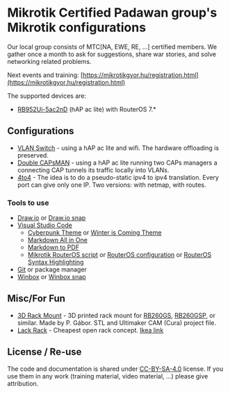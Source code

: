 # Mikrotik Certified Padawan group's Mikrotik configurations

Our local group consists of MTC[NA, EWE, RE, ...] certified members. We gather once a month to ask for suggestions, share war stories, and solve networking related problems.

Next events and training: [https://mikrotikgyor.hu/registration.html](https://mikrotikgyor.hu/registration.html)

The supported devices are:

* [RB952Ui-5ac2nD](https://mikrotik.com/product/RB952Ui-5ac2nD) (hAP ac lite) with RouterOS 7.*

## Configurations

* [VLAN Switch](./vlan-switch/) - using a hAP ac lite and wifi. The hardware offloading is preserved.
* [Double CAPsMAN](./double-capsman/) - using a hAP ac lite running two CAPs managers a connecting CAP tunnels its traffic locally into VLANs.
* [4to4](./4to4/) - The idea is to do a pseudo-static ipv4 to ipv4 translation. Every port can give only one IP. Two versions: with netmap, with routes.

### Tools to use

* [Draw.io](https://www.drawio.com/) or [Draw.io snap](https://snapcraft.io/drawio)
* [Visual Studio Code](https://code.visualstudio.com/download)
  * [Cyberpunk Theme](https://marketplace.visualstudio.com/items?itemName=max-SS.cyberpunk) or [Winter is Coming Theme](https://marketplace.visualstudio.com/items?itemName=johnpapa.winteriscoming)
  * [Markdown All in One](https://marketplace.visualstudio.com/items?itemName=yzhang.markdown-all-in-one)
  * [Markdown to PDF](https://marketplace.visualstudio.com/items?itemName=yzane.markdown-pdf)
  * [Mikrotik RouterOS script](https://marketplace.visualstudio.com/items?itemName=devMike.mikrotik-routeros-script) or [RouterOS configuration](https://marketplace.visualstudio.com/items?itemName=lautaportti.routeros-conf) or [RouterOS Syntax Highlighting](https://marketplace.visualstudio.com/items?itemName=cperezabo.routeros-syntax)
* [Git](https://git-scm.com/download/win) or package manager
* [Winbox](https://mikrotik.com/download) or [Winbox snap](https://snapcraft.io/winbox)

## Misc/For Fun

* [3D Rack Mount](./1u-bracket-rb260/) - 3D printed rack mount for [RB260GS](https://mikrotik.com/product/RB260GS), [RB260GSP](https://mikrotik.com/product/RB260GSP), or similar. Made by P. Gábor. STL and Ultimaker CAM (Cura) project file.
* [Lack Rack](http://eth-0.nl/lackrack.pdf) - Cheapest open rack concept. [Ikea link](https://www.ikea.com/hu/hu/p/lack-dohanyzoasztal-fekete-barna-80104268/#content)

## License / Re-use

The code and documentation is shared under [CC-BY-SA-4.0](https://creativecommons.org/licenses/by-sa/4.0/) license. If you use them in any work (training material, video material, ...) please give attribution.
